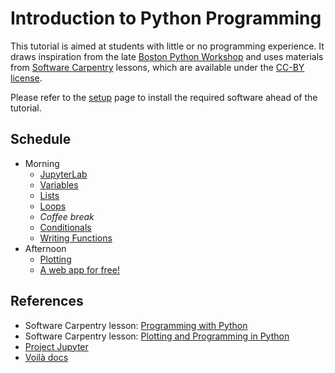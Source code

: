 # Introduction to Python Programming

This tutorial is aimed at students with little or no programming experience.
It draws inspiration from the late
[Boston Python Workshop](https://wiki.openhatch.org/wiki/Boston_Python_Workshop/1/)
and uses materials from [Software Carpentry](https://software-carpentry.org)
lessons, which are available under the
[CC-BY license](https://creativecommons.org/licenses/by/4.0/).

Please refer to the [setup](./setup.md) page to install the required software ahead of the tutorial.

## Schedule

* Morning
  - [JupyterLab](./_episodes/00-run-quit.md)
  - [Variables](./_episodes/01-variables.md)
  - [Lists](./_episodes/02-lists.md)
  - [Loops](./_episodes/03-loops.md)
  - *Coffee break*
  - [Conditionals](./_episodes/04-conditionals.md)
  - [Writing Functions](./_episodes/05-functions.md)
* Afternoon
  - [Plotting](./_episodes/06-plotting.md)
  - [A web app for free!](./_episodes/07-web-app.md)

## References

* Software Carpentry lesson: [Programming with Python](https://swcarpentry.github.io/python-novice-inflammation/)
* Software Carpentry lesson: [Plotting and Programming in Python](https://swcarpentry.github.io/python-novice-gapminder/)
* [Project Jupyter](https://jupyter.org)
* [Voilà docs](https://voila.readthedocs.io)
